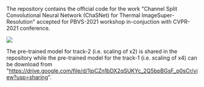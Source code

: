 The repository contains the official code for the work "Channel Split Convolutional Neural Network (ChaSNet) for Thermal ImageSuper-Resolution" accepted for PBVS-2021 workshop in-conjuction with CVPR-2021 conference.

![](image/Network.png)

The pre-trained model for track-2 (i.e. scaling of x2) is shared in the repository while the pre-trained model for the track-1 (i.e. scaling of x4) can be download from "https://drive.google.com/file/d/1jpCZn1bDX2qSUKYc_2Q5bpBGsF_p0sCr/view?usp=sharing".
